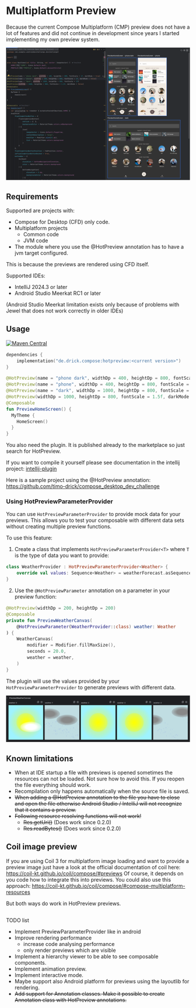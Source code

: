 # Multiplatform Preview

Because the current Compose Multiplatform (CMP) preview does not have a lot of features and did not continue in development since years I started implementing my own preview system.

![](screenshots/compose_dev_challenge_home_screen.png)

## Requirements

Supported are projects with:

- Compose for Desktop (CFD) only code.
- Multiplatform projects
    - Common code
    - JVM code
- The module where you use the @HotPreview annotation has to have a jvm target configured.

This is because the previews are rendered using CFD itself.

Supported IDEs:

- IntelliJ 2024.3 or later
- Android Studio Meerkat RC1 or later

(Android Studio Meerkat limitation exists only because of problems with Jewel that does not work correctly in older IDEs)

## Usage

[![Maven Central](https://img.shields.io/maven-central/v/de.drick.compose/hotpreview.svg)](https://mvnrepository.com/artifact/de.drick.compose/hotpreview)

```kotlin
dependencies {
    implementation("de.drick.compose:hotpreview:<current version>")
}
```

```kotlin
@HotPreview(name = "phone dark", widthDp = 400, heightDp = 800, fontScale = 1f, darkMode = true)
@HotPreview(name = "phone", widthDp = 400, heightDp = 800, fontScale = 1.5f, darkMode = false, density = 1f)
@HotPreview(name = "dark", widthDp = 1000, heightDp = 800, fontScale = 1f, density = 1f)
@HotPreview(widthDp = 1000, heightDp = 800, fontScale = 1.5f, darkMode = false)
@Composable
fun PreviewHomeScreen() {
  MyTheme {
    HomeScreen()
  }
}
```

You also need the plugin. It is published already to the  marketplace so just search for HotPreview.

If you want to compile it yourself please see documentation in the intellij project:
[intellij-plugin](intellij-plugin/README.md)

Here is a sample project using the @HotPreview annotation:
https://github.com/timo-drick/compose_desktop_dev_challenge

### Using HotPreviewParameterProvider

You can use `HotPreviewParameterProvider` to provide mock data for your previews. This allows you to test your composable with different data sets without creating multiple preview functions.

To use this feature:

1. Create a class that implements `HotPreviewParameterProvider<T>` where `T` is the type of data you want to provide:

```kotlin
class WeatherProvider : HotPreviewParameterProvider<Weather> {
    override val values: Sequence<Weather> = weatherForecast.asSequence()
}
```

2. Use the `@HotPreviewParameter` annotation on a parameter in your preview function:

```kotlin
@HotPreview(widthDp = 200, heightDp = 200)
@Composable
private fun PreviewWeatherCanvas(
    @HotPreviewParameter(WeatherProvider::class) weather: Weather
) {
    WeatherCanvas(
        modifier = Modifier.fillMaxSize(),
        seconds = 20.0,
        weather = weather,
    )
}
```

The plugin will use the values provided by your `HotPreviewParameterProvider` to generate previews with different data.

![](screenshots/hotpreview_parameter_provider_sample.png)


## Known limitations

- When at IDE startup a file with previews is opened sometimes the resources can not be loaded. Not sure how to avoid this. If you reopen the file everything should work.
- Recompilation only happens automatically when the source file is saved.
- ~~When adding a @HotPreview annotation to the file you have to close and open the file otherwise Android Studio / IntelliJ will not recognize that it contains a preview.~~
- ~~Following resource resolving functions will not work!~~
  - ~~Res.getUri()~~ (Does work since 0.2.0)
  - ~~Res.readBytes()~~ (Does work since 0.2.0)

## Coil image preview

If you are using Coil 3 for multiplatform image loading and want to provide a preview image just have a look at the official documentation of coil here: https://coil-kt.github.io/coil/compose/#previews
Of course, it depends on you code how to integrate this into previews. You could also use this approach: https://coil-kt.github.io/coil/compose/#compose-multiplatform-resources

But both ways do work in HotPreview previews.

##

TODO list

- Implement PreviewParameterProvider like in android
- Improve rendering performance
  - increase code analysing performance
  - only render previews which are visible
- Implement a hierarchy viewer to be able to see composable components.
- Implement animation preview.
- Implement interactive mode.
- Maybe support also Android platform for previews using the layoutlib for rendering.
- ~~Add support for Annotation classes. Make it possible to create Annotation class with HotPreview annotations.~~
